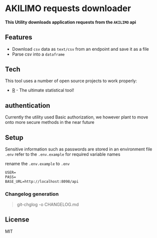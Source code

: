 # AKILIMO requests downloader

#### This Utility downloads application requests from the `AKILIMO` api

## Features

- Download `csv` data as `text/csv` from an endpoint and save it as a file
- Parse csv into a `dataframe`


## Tech

This tool uses a number of open source projects to work properly:

- [R](https://www.r-project.org/) - The ultimate statistical tool!

## authentication

Currently the utility used Basic authorization, we however plant to move onto more secure methods in the near future

## Setup

Sensitive information such as passwords are stored in an environment file `.env` refer to the `.env.example` for required variable names

rename the  `.env.example` to `.env`
```md
USER=
PASS=
BASE_URL=http://localhost:8098/api

```

### Changelog generation

> git-chglog -o CHANGELOG.md


## License

MIT
